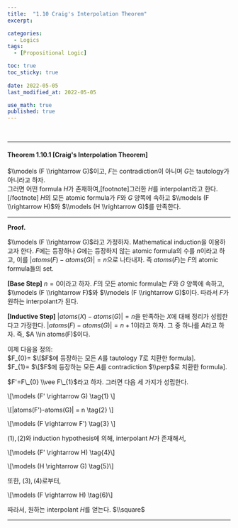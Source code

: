 ```yaml
---
title:  "1.10 Craig's Interpolation Theorem"
excerpt: 

categories:
  - Logics
tags:
  - [Propositional Logic]

toc: true
toc_sticky: true
 
date: 2022-05-05
last_modified_at: 2022-05-05

use_math: true
published: true
---
```


<br>

***

#### **Theorem 1.10.1 \[Craig's Interpolation Theorem\]**

$\\models (F \\rightarrow G)$이고, $F$는 contradiction이 아니며 $G$는 tautology가 아니라고 하자.  
그러면 어떤 formula $H$가 존재하여,\[footnote\]그러한 $H$를 interpolant라고 한다.\[/footnote\] $H$의 모든 atomic formula가 $F$와 $G$ 양쪽에 속하고 $\\models (F \\rightarrow H)$와 $\\models (H \\rightarrow G)$를 만족한다.

---

**Proof.**

$\\models (F \\rightarrow G)$라고 가정하자. Mathematical induction을 이용하고자 한다. $F$에는 등장하나 $G$에는 등장하지 않는 atomic formula의 수를 $n$이라고 하고, 이를 $|atoms(F)-atoms(G)| = n$으로 나타내자. 즉 $atoms(F)$는 $F$의 atomic formula들의 set.  

**\[Base Step\]** $n=0$이라고 하자. $F$의 모든 atomic formula는 $F$와 $G$ 양쪽에 속하고, $\\models (F \\rightarrow F)$와 $\\models (F \\rightarrow G)$이다. 따라서 $F$가 원하는 interpolant가 된다.

**\[Inductive Step\]** $|atoms(X)-atoms(G)| = n$을 만족하는 $X$에 대해 정리가 성립한다고 가정한다. $|atoms(F)-atoms(G)| = n+1$이라고 하자. 그 중 하나를 $A$라고 하자. 즉, $A \\in atoms(F)$이다.  

이제 다음을 정의:  
$F\_{0}= $\[$F$에 등장하는 모든 $A$를 tautology $T$로 치환한 formula\].  
$F\_{1}= $\[$F$에 등장하는 모든 $A$를 contradiction $\\perp$로 치환한 formula\].

$F'=F\_{0} \\vee F\_{1}$라고 하자. 그러면 다음 세 가지가 성립한다.

\\\[\\models (F' \\rightarrow G) \\tag{1} \\\]

\\\[|atoms(F')-atoms(G)| = n \\tag{2} \\\]

\\\[\\models (F \\rightarrow F') \\tag{3} \\\]

$(1),(2)$와 induction hypothesis에 의해, interpolant $H$가 존재해서,

\\\[\\models (F' \\rightarrow H) \\tag{4}\\\]

\\\[\\models (H \\rightarrow G) \\tag{5}\\\]

또한, $(3),(4)$로부터,

\\\[\\models (F \\rightarrow H) \\tag{6}\\\]

따라서, 원하는 interpolant $H$를 얻는다. $\\square$

---
